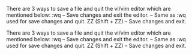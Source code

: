 


There are 3 ways to save a file and quit the vi/vim editor which are mentioned below:
:wq – Save changes and exit the editor.
– Same as :wq used for save changes and quit.
ZZ (Shift + ZZ) – Save changes and exit.






There are 3 ways to save a file and quit the vi/vim editor which are mentioned below:
:wq – Save changes and exit the editor.
– Same as :wq used for save changes and quit.
ZZ (Shift + ZZ) – Save changes and exit.
